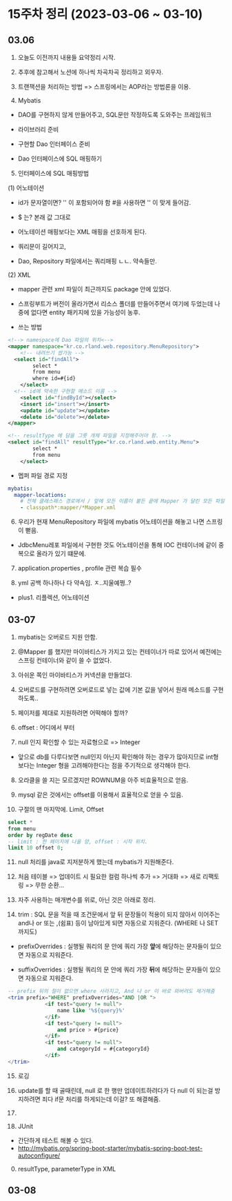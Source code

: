 # 15주차 정리 (2023-03-06 ~ 03-10)

## 03.06

1. 오늘도 이전까지 내용들 요약정리 시작.

2. 추후에 참고해서 노션에 하나씩 차곡차곡 정리하고 외우자.

3. 트랜잭션을 처리하는 방법 => 스프링에서는 AOP라는 방법론을 이용.

4. Mybatis

- DAO를 구현하지 않게 만들어주고, SQL문만 작정하도록 도와주는 프레임워크

- 라이브러리 준비
- 구현할 Dao 인터페이스 준비
- Dao 인터페이스에 SQL 매핑하기

5. 인터페이스에 SQL 매핑방법

(1) 어노테이션

- id가 문자열이면? '' 이 포함되어야 함 #을 사용하면 '' 이 맞게 들어감.
- $ 는? 본래 값 그대로

- 어노테이션 매핑보다는 XML 매핑을 선호하게 된다.
- 쿼리문이 길어지고,

- Dao, Repository 파일에서는 쿼리매핑 ㄴㄴ. 약속들만.

(2) XML

- mapper 관련 xml 파일이 최근까지도 package 안에 있었다.
- 스프링부트가 버전이 올라가면서 리소스 폴더를 만들어주면서 여기에 두었는데 나중에 없다면 entity 패키지에 있을 가능성이 농후.

- 쓰는 방법

```XML
<!--> namespace에 Dao 파일의 위치<-->
<mapper namespace="kr.co.rland.web.repository.MenuRepository">
	<!-- 내려쓰기 쌉가능 -->
  <select id="findAll">
		select *
		from menu
		where id=#{id}
	</select>
  <!-- id에 약속한 구현할 메소드 이름 -->
	<select id="findById"></select>
	<insert id="insert"></insert>
	<update id="update"></update>
	<delete id="delete"></delete>
</mapper>
```

```XML
<!-- resultType 에 담을 그릇 개체 파일을 지정해주어야 함. -->
<select id="findAll" resultType="kr.co.rland.web.entity.Menu">
		select *
		from menu
	</select>
```

- 멥퍼 파일 경로 지정

```yml
mybatis:
  mapper-locations:
    # 전체 클래스패스 경로에서 / 앞에 모든 이름이 붙든 끝에 Mapper 가 달린 모든 파일
    - classpath*:mapper/*Mapper.xml
```

6. 우리가 현재 MenuRepository 파일에 mybatis 어노테이션을 해놓고 나면 스프링이 뻗음.

- JdbcMenu레포 파일에서 구현한 것도 어노테이션을 통해 IOC 컨테이너에 같이 중복으로 올라가 있기 떄문에.

7. application.properties , profile 관련 복습 필수

8. yml 공백 하나하나 다 약속임. ㅈ..지울예쩡..?

- plus1. 리플렉션, 어노테이션

## 03-07

1. mybatis는 오버로드 지원 안함.

2. @Mapper 를 했지만 마이바티스가 가지고 있는 컨테이너가 따로 있어서 예전에는 스프링 컨테이너와 같이 쓸 수 없었다.

3. 아쉬운 쪽인 마이바티스가 커넥션을 만들었다.

4. 오버로드를 구현하려면 오버로드로 넣는 값에 기본 값을 넣어서 원래 메소드를 구현하도록..

5. 페이저를 제대로 지원하려면 어떡해야 할까?

6. offset : 어디에서 부터

7. null 인지 확인할 수 있는 자료형으로 => Integer

- 앞으로 db를 다루다보면 null인지 아닌지 확인해야 하는 경우가 많아지므로 int형 보다는 Integer 형을 고려해야한다는 점을 주기적으로 생각해야 한다.

8. 오라클을 쓸 지는 모르겠지만 ROWNUM을 아주 비효율적으로 얻음.

9. mysql 같은 것에서는 offset를 이용해서 효율적으로 얻을 수 있음.

10. 구절의 맨 마지막에. Limit, Offset

```sql
select *
from menu
order by regDate desc
-- limit : 한 페이지에 나올 양, offset : 시작 위치.
limit 10 offset 0;
```

11. null 처리를 java로 지저분하게 했는데 mybatis가 지원해준다.

12. 처음 테이블 => 업데이트 시 필요한 컬럼 하나씩 추가 => 거대화 => 새로 리팩토링 => 무한 순환...

13. 자주 사용하는 매개변수를 위로, 아닌 것은 아래로 정리.

14. trim : SQL 문을 적을 때 조건문에서 앞 뒤 문장들이 적용이 되지 않아서 이어주는 and나 or 또는 ,(쉼표) 등이 남아있게 되면 자동으로 지워준다. (WHERE 나 SET 까지도)

- prefixOverrides : 실행될 쿼리의 <trim> 문 안에 쿼리 가장 **앞**에 해당하는 문자들이 있으면 자동으로 지워준다.

- suffixOverrides : 실행될 쿼리의 <trim> 문 안에 쿼리 가장 **뒤**에 해당하는 문자들이 있으면 자동으로 지워준다.

```sql
-- prefix 뒤의 절이 없으면 where 사라지고, And 나 or 이 바로 와버려도 제거해줌
<trim prefix="WHERE" prefixOverrides="AND |OR ">
			<if test="query != null">
				name like '%${query}%'
			</if>
			<if test="query != null">
				and price > #{price}
			</if>
			<if test="query != null">
				and categoryId = #{categoryId}
			</if>
</trim>
```

15. 로깅

16. update를 할 때 골때린데, null 로 한 행만 업데이트하려다가 다 null 이 되는걸 방지하려면 죄다 if문 처리를 하게되는데 이걸? 또 해결해줌.

17. <set>

18. JUnit

- 간단하게 테스트 해볼 수 있다.
- http://mybatis.org/spring-boot-starter/mybatis-spring-boot-test-autoconfigure/

0.  resultType, parameterType in XML

## 03-08
